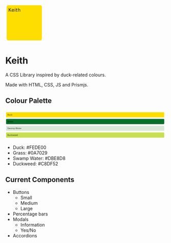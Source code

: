 ![Keith Logo](logo.png)

# Keith
A CSS Library inspired by duck-related colours.

Made with HTML, CSS, JS and Prismjs.

## Colour Palette
![Colour palette](colour-palette.png)

- Duck: #FEDE00
- Grass: #0A7029
- Swamp Water: #DBE8D8
- Duckweed: #C8DF52

## Current Components
- Buttons
  - Small
  - Medium
  - Large
- Percentage bars
- Modals
  - Information
  - Yes/No
- Accordions
